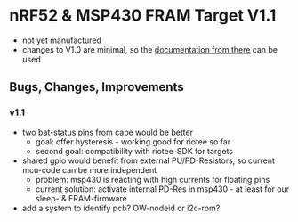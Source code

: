 # nRF52 & MSP430 FRAM Target V1.1

- not yet manufactured
- changes to V1.0 are minimal, so the [documentation from there](https://github.com/orgua/shepherd-targets/tree/main/hardware/shepherd_nRF_FRAM_Target_v1.0) can be used

## Bugs, Changes, Improvements

### v1.1

- two bat-status pins from cape would be better
  - goal: offer hysteresis - working good for riotee so far
  - second goal: compatibility with riotee-SDK for targets
- shared gpio would benefit from external PU/PD-Resistors, so current mcu-code can be more independent
  - problem: msp430 is reacting with high currents for floating pins
  - current solution: activate internal PD-Res in msp430 - at least for our sleep- & FRAM-firmware
- add a system to identify pcb? OW-nodeid or i2c-rom?
